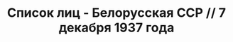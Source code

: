 ---
title: Список лиц - Белорусская ССР // 7 декабря 1937 года
description: РГАСПИ, ф.17, т.5, оп.171, дело 413, лист 201
images:
- /disk/pictures/v05/17-171-413-201.jpg
- /disk/pictures/v05/17-171-413-202.jpg
- /disk/pictures/v05/17-171-413-203.jpg
- /disk/pictures/v05/17-171-413-204.jpg
- /disk/pictures/v05/17-171-413-205.jpg
- /disk/pictures/v05/17-171-413-206.jpg
---